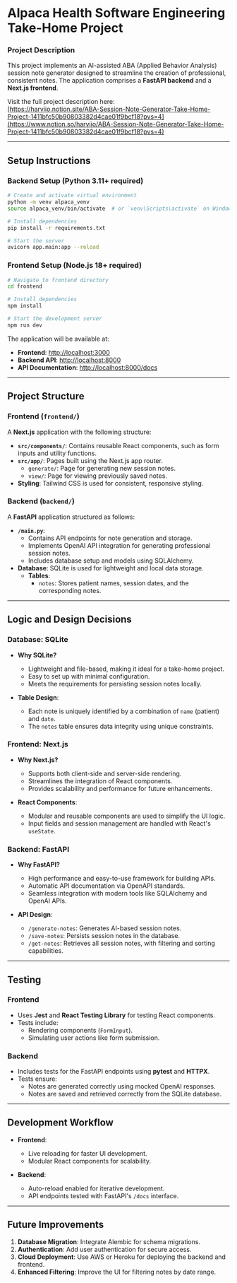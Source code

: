 # Alpaca Health Software Engineering Take-Home Project

### Project Description

This project implements an AI-assisted ABA (Applied Behavior Analysis) session note generator designed to streamline the creation of professional, consistent notes. The application comprises a **FastAPI backend** and a **Next.js frontend**.

Visit the full project description here:  
[https://harviio.notion.site/ABA-Session-Note-Generator-Take-Home-Project-1411bfc50b90803382d4cae01f9bcf18?pvs=4](https://www.notion.so/harviio/ABA-Session-Note-Generator-Take-Home-Project-1411bfc50b90803382d4cae01f9bcf18?pvs=4)

---

## Setup Instructions

### Backend Setup (Python 3.11+ required)

```bash
# Create and activate virtual environment
python -m venv alpaca_venv
source alpaca_venv/bin/activate  # or `venv\Scripts\activate` on Windows

# Install dependencies
pip install -r requirements.txt

# Start the server
uvicorn app.main:app --reload
```

### Frontend Setup (Node.js 18+ required)

```bash
# Navigate to frontend directory
cd frontend

# Install dependencies
npm install

# Start the development server
npm run dev
```

The application will be available at:

- **Frontend**: [http://localhost:3000](http://localhost:3000)  
- **Backend API**: [http://localhost:8000](http://localhost:8000)  
- **API Documentation**: [http://localhost:8000/docs](http://localhost:8000/docs)

---

## Project Structure

### Frontend (`frontend/`)

A **Next.js** application with the following structure:

- **`src/components/`**: Contains reusable React components, such as form inputs and utility functions.
- **`src/app/`**: Pages built using the Next.js app router.
  - `generate/`: Page for generating new session notes.
  - `view/`: Page for viewing previously saved notes.
- **Styling**: Tailwind CSS is used for consistent, responsive styling.

### Backend (`backend/`)

A **FastAPI** application structured as follows:

- **`/main.py`**:  
  - Contains API endpoints for note generation and storage.
  - Implements OpenAI API integration for generating professional session notes.
  - Includes database setup and models using SQLAlchemy.
- **Database**: SQLite is used for lightweight and local data storage.
  - **Tables**:
    - `notes`: Stores patient names, session dates, and the corresponding notes.

---

## Logic and Design Decisions

### Database: SQLite
- **Why SQLite?**
  - Lightweight and file-based, making it ideal for a take-home project.
  - Easy to set up with minimal configuration.
  - Meets the requirements for persisting session notes locally.

- **Table Design**:
  - Each note is uniquely identified by a combination of `name` (patient) and `date`.
  - The `notes` table ensures data integrity using unique constraints.

### Frontend: Next.js
- **Why Next.js?**
  - Supports both client-side and server-side rendering.
  - Streamlines the integration of React components.
  - Provides scalability and performance for future enhancements.

- **React Components**:
  - Modular and reusable components are used to simplify the UI logic.
  - Input fields and session management are handled with React's `useState`.

### Backend: FastAPI
- **Why FastAPI?**
  - High performance and easy-to-use framework for building APIs.
  - Automatic API documentation via OpenAPI standards.
  - Seamless integration with modern tools like SQLAlchemy and OpenAI APIs.

- **API Design**:
  - `/generate-notes`: Generates AI-based session notes.
  - `/save-notes`: Persists session notes in the database.
  - `/get-notes`: Retrieves all session notes, with filtering and sorting capabilities.

---

## Testing

### Frontend
- Uses **Jest** and **React Testing Library** for testing React components.
- Tests include:
  - Rendering components (`FormInput`).
  - Simulating user actions like form submission.

### Backend
- Includes tests for the FastAPI endpoints using **pytest** and **HTTPX**.
- Tests ensure:
  - Notes are generated correctly using mocked OpenAI responses.
  - Notes are saved and retrieved correctly from the SQLite database.

---

## Development Workflow

- **Frontend**:
  - Live reloading for faster UI development.
  - Modular React components for scalability.

- **Backend**:
  - Auto-reload enabled for iterative development.
  - API endpoints tested with FastAPI's `/docs` interface.

---

## Future Improvements
1. **Database Migration**: Integrate Alembic for schema migrations.
2. **Authentication**: Add user authentication for secure access.
3. **Cloud Deployment**: Use AWS or Heroku for deploying the backend and frontend.
4. **Enhanced Filtering**: Improve the UI for filtering notes by date range.
